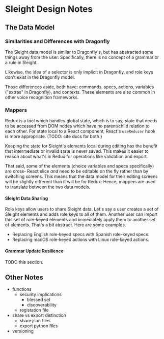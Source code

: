 # Sleight Design Notes

## The Data Model

### Similarities and Differences with Dragonfly

The Sleight data model is similar to Dragonfly's, but has abstracted some things away from the user. Specifically, there is no concept of a grammar or a rule in Sleight.

Likewise, the idea of a selector is only implicit in Dragonfly, and role keys don't exist in the Dragonfly model.

Those differences aside, both have: commands, specs, actions, variables ("extras" in Dragonfly), and contexts. These elements are also common in other voice recognition frameworks.

### Mappers

Redux is a tool which handles global state, which is to say, state that needs to be accessed from DOM nodes which have no parent/child relation to each other. For state local to a React component, React's `useReducer` hook is more appropriate. (TODO: cite docs for both.)

Keeping the state for Sleight's elements local during editing has the benefit that intermediate or invalid state is never saved. This makes it easier to reason about what's in Redux for operations like validation and export.

That said, some of the elements (choice variables and specs specifically) are cross- React slice _and_ need to be editable on the fly rather than by switching screens. This means that the data model for their editing screens will be slightly different than it will be for Redux. Hence, mappers are used to translate between the two data models.

#### Sleight Data Sharing

Role keys allow users to share Sleight data. Let's say a user creates a set of Sleight elements and adds role keys to all of them. Another user can import this set of role-keyed elements and immediately apply them to another set of elements. That's a bit abstract. Here are some examples.

- Replacing English role-keyed specs with Spanish role-keyed specs.
- Replacing macOS role-keyed actions with Linux role-keyed actions.

#### Grammar Update Resilience

TODO this section.

## Other Notes

- functions
  - security implications
    - blessed set
    - discoverability
  - registation file
- share vs export distinction
  - share json files
  - export python files
- versioning
